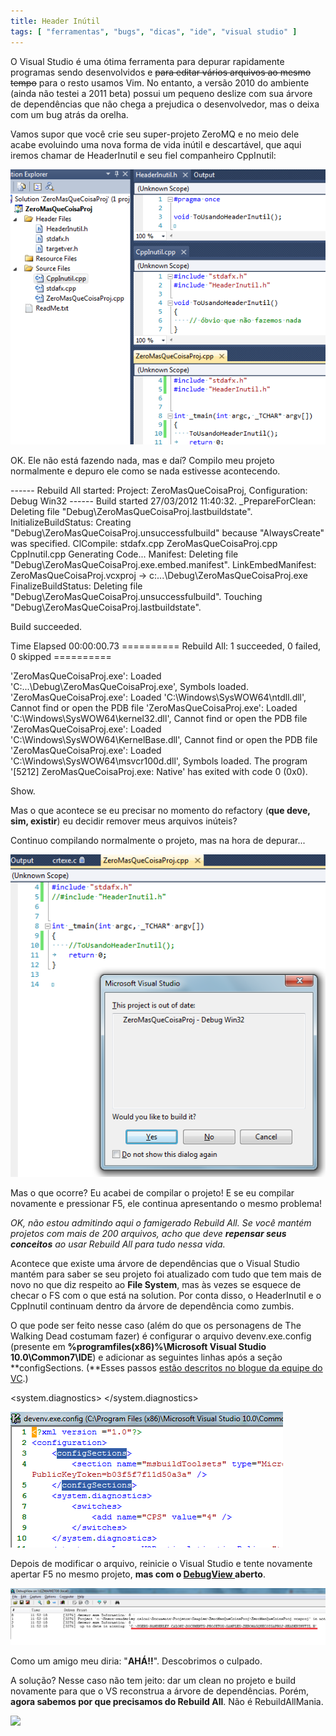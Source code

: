 ```yaml
---
title: Header Inútil
tags: [ "ferramentas", "bugs", "dicas", "ide", "visual studio" ]
---
```


O Visual Studio é uma ótima ferramenta para depurar rapidamente programas sendo desenvolvidos e <del>para editar vários arquivos ao mesmo tempo</del> para o resto usamos Vim. No entanto, a versão 2010 do ambiente (ainda não testei a 2011 beta) possui um pequeno deslize com sua árvore de dependências que não chega a prejudica o desenvolvedor, mas o deixa com um bug atrás da orelha.

Vamos supor que você crie seu super-projeto ZeroMQ e no meio dele acabe evoluindo uma nova forma de vida inútil e descartável, que aqui iremos chamar de HeaderInutil e seu fiel companheiro CppInutil:

[![](/images/header-inutil.png)](/images/header-inutil.png)

OK. Ele não está fazendo nada, mas e daí? Compilo meu projeto normalmente e depuro ele como se nada estivesse acontecendo.

------ Rebuild All started: Project: ZeroMasQueCoisaProj, Configuration: Debug Win32 ------
Build started 27/03/2012 11:40:32.
_PrepareForClean:
Deleting file "Debug\ZeroMasQueCoisaProj.lastbuildstate".
InitializeBuildStatus:
Creating "Debug\ZeroMasQueCoisaProj.unsuccessfulbuild" because "AlwaysCreate" was specified.
ClCompile:
stdafx.cpp
ZeroMasQueCoisaProj.cpp
CppInutil.cpp
Generating Code...
Manifest:
Deleting file "Debug\ZeroMasQueCoisaProj.exe.embed.manifest".
LinkEmbedManifest:
ZeroMasQueCoisaProj.vcxproj -> c:\...\Debug\ZeroMasQueCoisaProj.exe
FinalizeBuildStatus:
Deleting file "Debug\ZeroMasQueCoisaProj.unsuccessfulbuild".
Touching "Debug\ZeroMasQueCoisaProj.lastbuildstate".

Build succeeded.

Time Elapsed 00:00:00.73
========== Rebuild All: 1 succeeded, 0 failed, 0 skipped ==========

'ZeroMasQueCoisaProj.exe': Loaded 'C:\...\Debug\ZeroMasQueCoisaProj.exe', Symbols loaded.
'ZeroMasQueCoisaProj.exe': Loaded 'C:\Windows\SysWOW64\ntdll.dll', Cannot find or open the PDB file
'ZeroMasQueCoisaProj.exe': Loaded 'C:\Windows\SysWOW64\kernel32.dll', Cannot find or open the PDB file
'ZeroMasQueCoisaProj.exe': Loaded 'C:\Windows\SysWOW64\KernelBase.dll', Cannot find or open the PDB file
'ZeroMasQueCoisaProj.exe': Loaded 'C:\Windows\SysWOW64\msvcr100d.dll', Symbols loaded.
The program '[5212] ZeroMasQueCoisaProj.exe: Native' has exited with code 0 (0x0).

Show.

Mas o que acontece se eu precisar no momento do refactory (**que deve, sim, existir**) eu decidir remover meus arquivos inúteis?

Continuo compilando normalmente o projeto, mas na hora de depurar...

[![](/images/header-inutil2.png)](/images/header-inutil2.png)

Mas o que ocorre? Eu acabei de compilar o projeto! E se eu compilar novamente e pressionar F5, ele continua apresentando o mesmo problema!

_OK, não estou admitindo aqui o famigerado Rebuild All. Se você mantém projetos com mais de 200 arquivos, acho que deve **repensar seus conceitos** ao usar Rebuild All para tudo nessa vida._

Acontece que existe uma árvore de dependências que o Visual Studio mantém para saber se seu projeto foi atualizado com tudo que tem mais de novo no que diz respeito ao **File System**, mas às vezes se esquece de checar o FS com o que está na solution. Por conta disso, o HeaderInutil e o CppInutil continuam dentro da árvore de dependência como zumbis.

O que pode ser feito nesse caso (além do que os personagens de The Walking Dead costumam fazer) é configurar o arquivo devenv.exe.config (presente em **%programfiles(x86)%\Microsoft Visual Studio 10.0\Common7\IDE**) e adicionar as seguintes linhas após a seção **configSections. (**Esses passos [estão descritos no blogue da equipe do VC](http://blogs.msdn.com/b/vsproject/archive/2009/07/21/enable-c-project-system-logging.aspx).)

<system.diagnostics>
<switches>
<add name="CPS" value="4" />
</switches>
</system.diagnostics>

[![](/images/header-inutil3.png)](/images/header-inutil3.png)

Depois de modificar o arquivo, reinicie o Visual Studio e tente novamente apertar F5 no mesmo projeto, **mas com o [DebugView ](http://technet.microsoft.com/en-us/sysinternals/bb896647)aberto**.


[![](/images/header-inutil4.png)](/images/header-inutil4.png)


Como um amigo meu diria: "**AHÁ!!**". Descobrimos o culpado.

A solução? Nesse caso não tem jeito: dar um clean no projeto e build novamente para que o VS reconstrua a árvore de dependências. Porém, **agora sabemos por que precisamos do Rebuild All**. Não é RebuildAllMania.






![](http://www.google.com/uds/css/small-logo.png)
